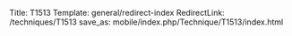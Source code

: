 Title: T1513
Template: general/redirect-index
RedirectLink: /techniques/T1513
save_as: mobile/index.php/Technique/T1513/index.html